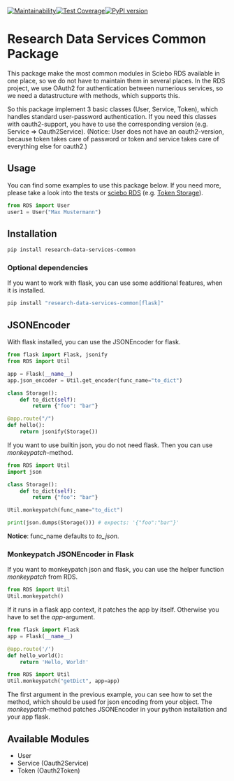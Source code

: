 [![Maintainability](https://api.codeclimate.com/v1/badges/002a567a70219a941a2f/maintainability)](https://codeclimate.com/github/Sciebo-RDS/py-research-data-services-common/maintainability)[![Test Coverage](https://api.codeclimate.com/v1/badges/002a567a70219a941a2f/test_coverage)](https://codeclimate.com/github/Sciebo-RDS/py-research-data-services-common/test_coverage)[![PyPI version](https://badge.fury.io/py/research-data-services-common.svg)](https://badge.fury.io/py/research-data-services-common)

# Research Data Services Common Package

This package make the most common modules in Sciebo RDS available in one place, so we do not have to maintain them in several places.
In the RDS project, we use OAuth2 for authentication between numerious services, so we need a datastructure with methods, which supports this.

So this package implement 3 basic classes (User, Service, Token), which handles standard user-password authentication.
If you need this classes with oauth2-support, you have to use the corresponding version (e.g. Service => Oauth2Service). (Notice: User does not have an oauth2-version, because token takes care of password or token and service takes care of everything else for oauth2.)

## Usage

You can find some examples to use this package below. If you need more, please take a look into the tests or [sciebo RDS](https://github.com/Sciebo-RDS/Sciebo-RDS) (e.g. [Token Storage](https://github.com/Sciebo-RDS/Sciebo-RDS/blob/master/RDS/circle3_central_services/token_storage/src/lib/Storage.py)).

```python
from RDS import User
user1 = User("Max Mustermann")
```

## Installation

```bash
pip install research-data-services-common
```

### Optional dependencies

If you want to work with flask, you can use some additional features, when it is installed.

```bash
pip install "research-data-services-common[flask]"
```

## JSONEncoder

With flask installed, you can use the JSONEncoder for flask.

```python
from flask import Flask, jsonify
from RDS import Util

app = Flask(__name__)
app.json_encoder = Util.get_encoder(func_name="to_dict")

class Storage():
    def to_dict(self):
        return {"foo": "bar"}

@app.route("/")
def hello():
    return jsonify(Storage())
```

If you want to use builtin json, you do not need flask. Then you can use *monkeypatch*-method.

```python
from RDS import Util
import json

class Storage():
    def to_dict(self):
        return {"foo": "bar"}

Util.monkeypatch(func_name="to_dict")

print(json.dumps(Storage())) # expects: '{"foo":"bar"}'
```

**Notice**: func_name defaults to *to_json*.

### Monkeypatch JSONEncoder in Flask

If you want to monkeypatch json and flask, you can use the helper function *monkeypatch* from RDS.

```python
from RDS import Util
Util.monkeypatch()
```

If it runs in a flask app context, it patches the app by itself. Otherwise you have to set the *app*-argument.

```python
from flask import Flask
app = Flask(__name__)

@app.route('/')
def hello_world():
    return 'Hello, World!'

from RDS import Util
Util.monkeypatch("getDict", app=app)
```

The first argument in the previous example, you can see how to set the method, which should be used for json encoding from your object. The *monkeypatch*-method patches JSONEncoder in your python installation and your app flask.

## Available Modules

- User
- Service (Oauth2Service)
- Token (Oauth2Token)
